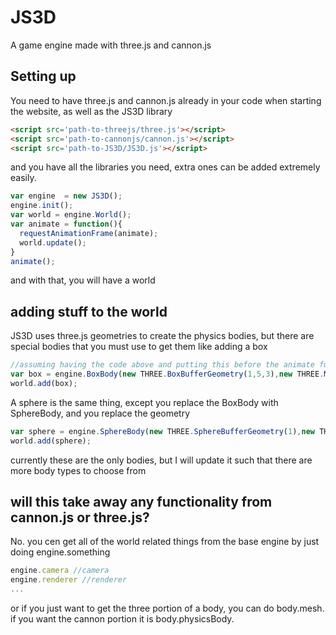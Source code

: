 # JS3D
A game engine made with three.js and cannon.js
## Setting up
You need to have three.js and cannon.js already in your code when starting the website, as well as the JS3D library
```html
<script src='path-to-threejs/three.js'></script>
<script src='path-to-cannonjs/cannon.js'></script>
<script src='path-to-JS3D/JS3D.js'></script>
```
and you have all the libraries you need, extra ones can be added extremely easily.
```javascript
var engine  = new JS3D();
engine.init();
var world = engine.World();
var animate = function(){
  requestAnimationFrame(animate);
  world.update();
}
animate();
```
and with that, you will have a world
## adding stuff to the world
JS3D uses three.js geometries to create the physics bodies, but there are special bodies that you must use to get them
like adding a box
```javascript
//assuming having the code above and putting this before the animate function
var box = engine.BoxBody(new THREE.BoxBufferGeometry(1,5,3),new THREE.MeshBasicMaterial(),1,engine.Vector3(0,5,0));
world.add(box);
```
A sphere is the same thing, except you replace the BoxBody with SphereBody, and you replace the geometry
```javascript
var sphere = engine.SphereBody(new THREE.SphereBufferGeometry(1),new THREE.MeshBasicMaterial(),1,engine.Vector3(0,5,0));
world.add(sphere);
```
currently these are the only bodies, but I will update it such that there are more body types to choose from
## will this take away any functionality from cannon.js or three.js?
No. you cen get all of the world related things from the base engine by just doing engine.something
```javascript
engine.camera //camera
engine.renderer //renderer
...
```
or if you just want to get the three portion of a body, you can do body.mesh. if you want the cannon portion it is body.physicsBody.
